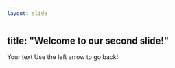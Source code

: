 ```yaml
---
layout: slide
---
```

title: "Welcome to our second slide!"
---
Your text
Use the left arrow to go back!
